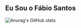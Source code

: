 ## Eu Sou o Fábio Santos


![Anurag's GitHub stats](https://github-readme-stats.vercel.app/api?username=fabinho16&show_icons=true&theme=tokyonight)
